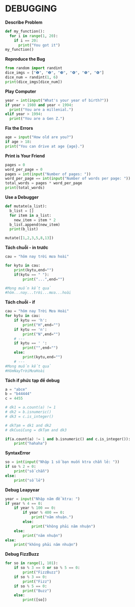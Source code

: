 # **DEBUGGING**

**Describe Problem**
```python
def my_function():
  for i in range(1, 20):
    if i == 20:
      print("You got it")
my_function()
```

**Reproduce the Bug**
```python
from random import randint
dice_imgs = ["❶", "❷", "❸", "❹", "❺", "❻"]
dice_num = randint(1, 6)
print(dice_imgs[dice_num])
```

**Play Computer**
```python
year = int(input("What's your year of birth?"))
if year > 1980 and year < 1994:
  print("You are a millenial.")
elif year > 1994:
  print("You are a Gen Z.")
```

**Fix the Errors**
```python
age = input("How old are you?")
if age > 18:
print("You can drive at age {age}.")
```

**Print is Your Friend**
```python
pages = 0
word_per_page = 0
pages = int(input("Number of pages: "))
word_per_page == int(input("Number of words per page: "))
total_words = pages * word_per_page
print(total_words)
```

**Use a Debugger**
```python
def mutate(a_list):
  b_list = []
  for item in a_list:
    new_item = item * 2
  b_list.append(new_item)
  print(b_list)

mutate([1,2,3,5,8,13])
```

**Tách chuỗi - in trước**
```python
cau = "hôm nay trời mưa hoài"

for kytu in cau:
    print(kytu,end="")
    if(kytu == " "):
        print("...",end="")

#Mong muốn kết quả
#hôm...nay...trời...mưa...hoài
```

**Tách chuỗi - if**
```python
cau = "hôm nay Trời Mưa Hoài"
for kytu in cau:
    if kytu == 'h':
        print("H",end="")
    if kytu == 'n':
        print("N",end="")
    # ---
    if kytu == ' ':
        print("",end="")
    else:
        print(kytu,end="")
    # ---
#Mong muốn kết quả
#HômNayTrờiMưaHoài
``` 

**Tách if phức tạp để debug**
```python
a = "abce"
b = "b44444"
c = 4455

# dk1 = a.count(a) != 1
# dk2 = b.isnumeric()
# dk3 = c.is_integer()

# dkTạm = dk1 and dk2
# dkCuoiCung = dkTạm and dk3

if(a.count(a) != 1 and b.isnumeric() and c.is_integer()):
    print("hahaha")
```

**SyntaxError**
```python
so = int(input("Nhập 1 số bạn muốn ktra chẵn lẻ: "))
if so % 2 = 0:
    print("số chẵn")
else:
    print("số lẻ")
```

**Debug Leapyear**
```python
year = input("Nhập năm để ktra: ")
if year % 4 == 0:
    if year % 100 == 0:
        if year % 400 == 0:
            print("năm nhuận.")
        else:
            print("không phải năm nhuận")
    else:
        print("năm nhuận")
else:
    print("không phải năm nhuận")
```

**Debug FizzBuzz**
```python
for so in range(1, 101):
    if so % 3 == 0 or so % 5 == 0:
        print("FizzBuzz")
    if so % 3 == 0:
        print("Fizz")
    if so % 5 == 0:
        print("Buzz")
    else:
        print([so])
```